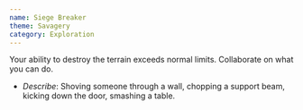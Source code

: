 ```yaml
---
name: Siege Breaker
theme: Savagery
category: Exploration
---
```


Your ability to destroy the terrain exceeds normal limits. Collaborate on what you can do. 

* *Describe*: Shoving someone through a wall, chopping a support beam, kicking down the door, smashing a table.